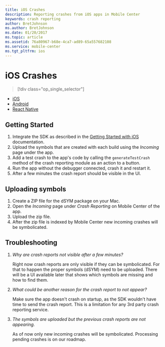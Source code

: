 ```yaml
---
title: iOS Crashes
description: Reporting crashes from iOS apps in Mobile Center
keywords: crash reporting
author: BretJohnson
ms.author: BretJohnson
ms.date: 01/20/2017
ms.topic: article
ms.assetid: 76a80967-b68e-4ca7-ad89-65a557682108
ms.service: mobile-center
ms.tgt_pltfrm: ios
---
```


# iOS Crashes

> [!div class="op_single_selector"]
- [iOS](ios.md)
- [Android](android.md)
- [React Native](react-native.md)

## Getting Started

1. Integrate the SDK as described in the [Getting Started with iOS](/sdk/iOS/getting-started/) documentation.
2. Upload the symbols that are created with each build using the *Incoming* page under the app.
3. Add a test crash to the app's code by calling the `generateTestCrash` method of the crash reporting module as an action to a button.
4. Run the app without the debugger connected, crash it and restart it.
5. After a few minutes the crash report should be visible in the UI.

## Uploading symbols

1. Create a ZIP file for the dSYM package on your Mac.
2. Open the *Incoming* page under *Crash Reporting* on Mobile Center of the app.
3. Upload the zip file.
4. After the zip file is indexed by Mobile Center new incoming crashes will be symbolicated.

## Troubleshooting

1. *Why are crash reports not visible after a few minutes?*

    Right now crash reports are only visible if they can be symbolicated. For that to happen the proper symbols (dSYM) need to be uploaded. There will be a UI available later that shows which symbols are missing and how to find them.

2. *What could be another reason for the crash report to not appear?*

    Make sure the app doesn't crash on startup, as the SDK wouldn't have time to send the crash report. This is a limitation for any 3rd party crash reporting service.

3. *The symbols are uploaded but the previous crash reports are not appearing.*

    As of now only new incoming crashes will be symbolicated. Processing pending crashes is on our roadmap.
